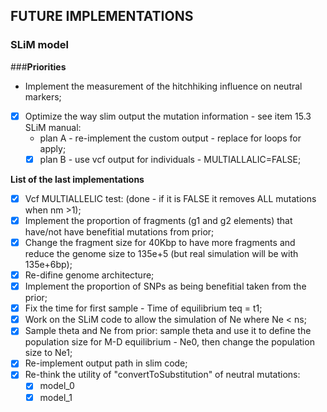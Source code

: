 ## **FUTURE IMPLEMENTATIONS**
### **SLiM model**

###**Priorities**
- Implement the measurement of the hitchhiking influence on neutral markers;
- [X] Optimize the way slim output the mutation information - see item 15.3 SLiM manual:
  - plan A - re-implement the custom output - replace for loops for apply;
  - [X] plan B - use vcf output for individuals - MULTIALLALIC=FALSE;

**List of the last implementations**
- [X] Vcf MULTIALLELIC test: (done - if it is FALSE it removes ALL mutations when nm >1);
- [X] Implement the proportion of fragments (g1 and g2 elements) that have/not have benefitial mutations from prior;
- [X] Change the fragment size for 40Kbp to have more fragments and reduce the genome size to 135e+5 (but real simulation will be with 135e+6bp);
- [X] Re-difine genome architecture;
- [X] Implement the proportion of SNPs as being benefitial taken from the prior;
- [X] Fix the time for first sample - Time of equilibrium teq = t1;
- [X] Work on the SLiM code to allow the simulation of Ne where Ne < ns;
- [X] Sample theta and Ne from prior: sample theta and use it to define the population size for M-D equilibrium - Ne0, then change the population size to Ne1;
- [X] Re-implement output path in slim code;
- [X] Re-think the utility of "convertToSubstitution" of neutral mutations: 
  - [X] model_0
  - [X] model_1
